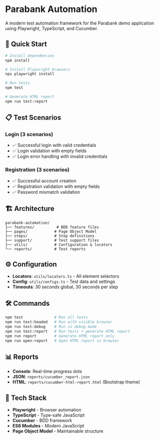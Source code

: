 # Parabank Automation

A modern test automation framework for the Parabank demo application using Playwright, TypeScript, and Cucumber.

## 🚀 Quick Start

```bash
# Install dependencies
npm install

# Install Playwright browsers
npx playwright install

# Run tests
npm test

# Generate HTML report
npm run test:report
```

## 📋 Test Scenarios

### Login (3 scenarios)
- ✅ Successful login with valid credentials
- ✅ Login validation with empty fields
- ✅ Login error handling with invalid credentials

### Registration (3 scenarios)
- ✅ Successful account creation
- ✅ Registration validation with empty fields
- ✅ Password mismatch validation

## 🏗️ Architecture

```
parabank-automation/
├── features/          # BDD feature files
├── pages/            # Page Object Model
├── steps/            # Step definitions
├── support/          # Test support files
├── utils/            # Configuration & locators
└── reports/          # Test reports
```

## ⚙️ Configuration

- **Locators**: `utils/locators.ts` - All element selectors
- **Config**: `utils/configs.ts` - Test data and settings
- **Timeouts**: 30 seconds global, 30 seconds per step

## 🛠️ Commands

```bash
npm test              # Run all tests
npm run test:headed   # Run with visible browser
npm run test:debug    # Run in debug mode
npm run test:report   # Run tests + generate HTML report
npm run report        # Generate HTML report only
npm run open-report   # Open HTML report in browser
```

## 📊 Reports

- **Console**: Real-time progress dots
- **JSON**: `reports/cucumber_report.json`
- **HTML**: `reports/cucumber-html-report.html` (Bootstrap theme)

## 🔧 Tech Stack

- **Playwright** - Browser automation
- **TypeScript** - Type-safe JavaScript
- **Cucumber** - BDD framework
- **ES6 Modules** - Modern JavaScript
- **Page Object Model** - Maintainable structure
